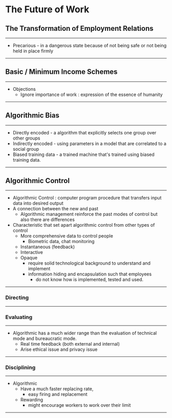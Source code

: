 # The Future of Work

## The Transformation of Employment Relations

---

- Precarious - in a dangerous state because of not being safe or not being held in place firmly

---

## Basic / Minimum Income Schemes

---

- Objections
  - Ignore importance of work : expression of the essence of humanity

---

## Algorithmic Bias

---

- Directly encoded - a algorithm that explicitly selects one group over other groups
- Indirectly encoded - using parameters in a model that are correlated to a social group
- Biased training data - a trained machine that's trained using biased training data.

---

## Algorithmic Control

---

- Algorithmic Control :  computer program procedure that transfers input data into desired output
- A connection between the new and past
  - Algorithmic management reinforce the past modes of control but also there are differences 
- Characteristic that set apart algorithmic control from other types of control
  - More comprehensive data to control people
    - Biometric data, chat monitoring
  - Instantaneous (feedback)
  - Interactive
  - Opaque
    - require solid technological background to understand and implement
    - information hiding and encapsulation such that employees 
      - do not know how is implemented, tested and used. 

---

### Directing

---

### Evaluating

---

- Algorithmic has a much wider range than the evaluation of technical mode and bureaucratic mode.
	- Real time feedback (both external and internal)
	- Arise ethical issue and privacy issue 

---

### Disciplining

---

- Algorithmic
  - Have a much faster replacing rate, 
    - easy firing and replacement
  - Rewarding
    - might encourage workers to work over their limit

---
